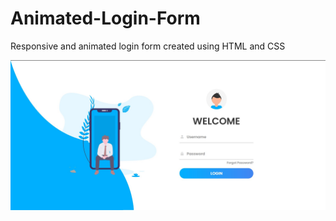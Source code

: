 # Animated-Login-Form
Responsive and animated login form created using HTML and CSS

![Screenshot](https://github.com/udaykumaruking/images/blob/master/animated%20login%20form.jpg?raw=true)
